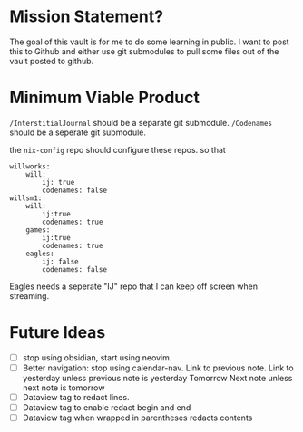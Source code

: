 # Mission Statement?

The goal of this vault is for me to do some learning in public.  I want to post this to Github and either use git submodules to pull some files out of the vault posted to github.

# Minimum Viable Product

`/InterstitialJournal` should be a separate git submodule.
`/Codenames` should be a seperate git submodule.

the `nix-config` repo should configure these repos. so that

```
willworks:
	will:
		ij: true
		codenames: false
willsm1:
	will:
		ij:true
		codenames: true
	games:
		ij:true
		codenames: true
	eagles:
		ij: false
		codenames: false
```

Eagles needs a seperate "IJ" repo that I can keep off screen when streaming.

# Future Ideas

- [ ] stop using obsidian, start using neovim.
- [ ] Better navigation:
      stop using calendar-nav.
      Link to previous note.
      Link to yesterday unless previous note is yesterday
      Tomorrow
      Next note unless next note is tomorrow
- [ ] Dataview tag to redact lines.
- [ ] Dataview tag to enable redact begin and end
- [ ] Dataview tag when wrapped in parentheses redacts contents
